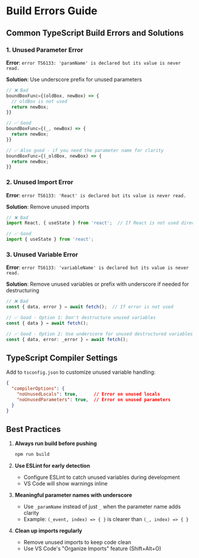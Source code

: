 # Build Errors Guide

## Common TypeScript Build Errors and Solutions

### 1. Unused Parameter Error
**Error**: `error TS6133: 'paramName' is declared but its value is never read.`

**Solution**: Use underscore prefix for unused parameters
```typescript
// ❌ Bad
boundBoxFunc={(oldBox, newBox) => {
  // oldBox is not used
  return newBox;
}}

// ✅ Good
boundBoxFunc={(_, newBox) => {
  return newBox;
}}

// ✅ Also good - if you need the parameter name for clarity
boundBoxFunc={(_oldBox, newBox) => {
  return newBox;
}}
```

### 2. Unused Import Error
**Error**: `error TS6133: 'React' is declared but its value is never read.`

**Solution**: Remove unused imports
```typescript
// ❌ Bad
import React, { useState } from 'react';  // If React is not used directly

// ✅ Good
import { useState } from 'react';
```

### 3. Unused Variable Error
**Error**: `error TS6133: 'variableName' is declared but its value is never read.`

**Solution**: Remove unused variables or prefix with underscore if needed for destructuring
```typescript
// ❌ Bad
const { data, error } = await fetch();  // If error is not used

// ✅ Good - Option 1: Don't destructure unused variables
const { data } = await fetch();

// ✅ Good - Option 2: Use underscore for unused destructured variables
const { data, error: _error } = await fetch();
```

## TypeScript Compiler Settings

Add to `tsconfig.json` to customize unused variable handling:
```json
{
  "compilerOptions": {
    "noUnusedLocals": true,      // Error on unused locals
    "noUnusedParameters": true,  // Error on unused parameters
  }
}
```

## Best Practices

1. **Always run build before pushing**
   ```bash
   npm run build
   ```

2. **Use ESLint for early detection**
   - Configure ESLint to catch unused variables during development
   - VS Code will show warnings inline

3. **Meaningful parameter names with underscore**
   - Use `_paramName` instead of just `_` when the parameter name adds clarity
   - Example: `(_event, index) => { }` is clearer than `(_, index) => { }`

4. **Clean up imports regularly**
   - Remove unused imports to keep code clean
   - Use VS Code's "Organize Imports" feature (Shift+Alt+O)